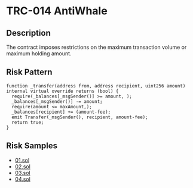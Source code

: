
# TRC-014 AntiWhale
## Description

The contract imposes restrictions on the maximum transaction volume or maximum holding amount.

## Risk Pattern

```solidity
function _transfer(address from, address recipient, uint256 amount) internal virtual override returns (bool) {
  require(_balances[_msgSender()] >= amount, );
  _balances[_msgSender()] -= amount;
  require(amount <= maxAmount,);
  _balances[recipient] += (amount-fee);
  emit Transfer(_msgSender(), recipient, amount-fee);
  return true;
}
```

## Risk Samples
 
- [01.sol](https://github.com/cryptousersecurity/token-risk-classification/blob/main/src/TRC-014/samples/01.sol) 
- [02.sol](https://github.com/cryptousersecurity/token-risk-classification/blob/main/src/TRC-014/samples/02.sol) 
- [03.sol](https://github.com/cryptousersecurity/token-risk-classification/blob/main/src/TRC-014/samples/03.sol) 
- [04.sol](https://github.com/cryptousersecurity/token-risk-classification/blob/main/src/TRC-014/samples/04.sol)
